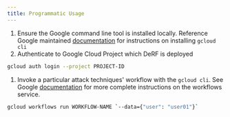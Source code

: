 ```yaml
---
title: Programmatic Usage
---
```


1. Ensure the Google command line tool is installed locally.  Reference Google maintained [documentation](https://cloud.google.com/sdk/docs/install) for instructions on installing `gcloud cli`
2. Authenticate to Google Cloud Project which DeRF is deployed
``` bash
gcloud auth login --project PROJECT-ID
```
1. Invoke a particular attack techniques' workflow with the `gcloud cli`. See Google [documentation](https://cloud.google.com/sdk/gcloud/reference/workflows/run) for more complete instructions on the workflows service.
``` bash
gcloud workflows run WORKFLOW-NAME `--data={"user": "user01"}` 
```

